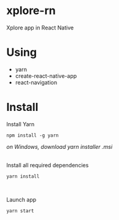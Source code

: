 # xplore-rn
Xplore app in React Native

# Using
- yarn
- create-react-native-app
- react-navigation

# Install
Install Yarn
```
npm install -g yarn
```

*on Windows, download yarn installer .msi*
<br><br>

Install all required dependencies
```
yarn install
```
<br>

Launch app
```
yarn start
```

